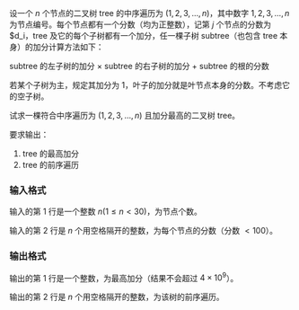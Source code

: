 设一个 $n$ 个节点的二叉树 tree 的中序遍历为 $(1,2,3,\ldots,n)$，其中数字 $1,2,3,\ldots,n$ 为节点编号。每个节点都有一个分数（均为正整数），记第 $j$ 个节点的分数为 $d_i，tree 及它的每个子树都有一个加分，任一棵子树 subtree（也包含 tree 本身）的加分计算方法如下：

subtree 的左子树的加分 $\times$ subtree 的右子树的加分 + subtree 的根的分数

若某个子树为主，规定其加分为 $1$，叶子的加分就是叶节点本身的分数。不考虑它的空子树。

试求一棵符合中序遍历为 $(1,2,3,\ldots,n)$ 且加分最高的二叉树 tree。

要求输出：
1. tree 的最高加分
2. tree 的前序遍历

### 输入格式

输入的第 $1$ 行是一个整数 $n(1\leq n < 30)$，为节点个数。

输入的第 $2$ 行是 $n$ 个用空格隔开的整数，为每个节点的分数（分数 $<100$）。

### 输出格式

输出的第 $1$ 行是一个整数，为最高加分（结果不会超过 $4\times 10^9$）。

输出的第 $2$ 行是 $n$ 个用空格隔开的整数，为该树的前序遍历。
